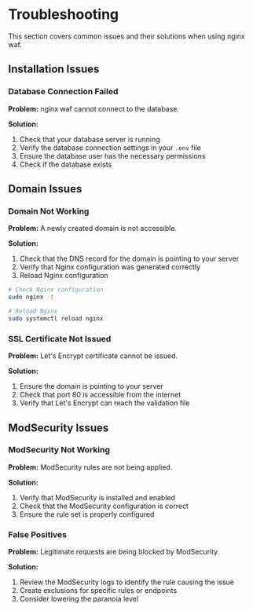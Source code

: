 # Troubleshooting

This section covers common issues and their solutions when using nginx waf.

## Installation Issues

### Database Connection Failed

**Problem:** nginx waf cannot connect to the database.

**Solution:**
1. Check that your database server is running
2. Verify the database connection settings in your `.env` file
3. Ensure the database user has the necessary permissions
4. Check if the database exists


## Domain Issues

### Domain Not Working

**Problem:** A newly created domain is not accessible.

**Solution:**
1. Check that the DNS record for the domain is pointing to your server
2. Verify that Nginx configuration was generated correctly
3. Reload Nginx configuration

```bash
# Check Nginx configuration
sudo nginx -t

# Reload Nginx
sudo systemctl reload nginx
```

### SSL Certificate Not Issued

**Problem:** Let's Encrypt certificate cannot be issued.

**Solution:**
1. Ensure the domain is pointing to your server
2. Check that port 80 is accessible from the internet
3. Verify that Let's Encrypt can reach the validation file



## ModSecurity Issues

### ModSecurity Not Working

**Problem:** ModSecurity rules are not being applied.

**Solution:**
1. Verify that ModSecurity is installed and enabled
2. Check that the ModSecurity configuration is correct
3. Ensure the rule set is properly configured



### False Positives

**Problem:** Legitimate requests are being blocked by ModSecurity.

**Solution:**
1. Review the ModSecurity logs to identify the rule causing the issue
2. Create exclusions for specific rules or endpoints
3. Consider lowering the paranoia level

